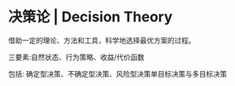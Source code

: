 # 决策论 | Decision Theory



借助一定的理论、方法和工具，科学地选择最优方案的过程。

三要素:自然状态、行为策略、收益/代价函数

包括:
确定型决策、不确定型决策、风险型决策单目标决策与多目标决策
